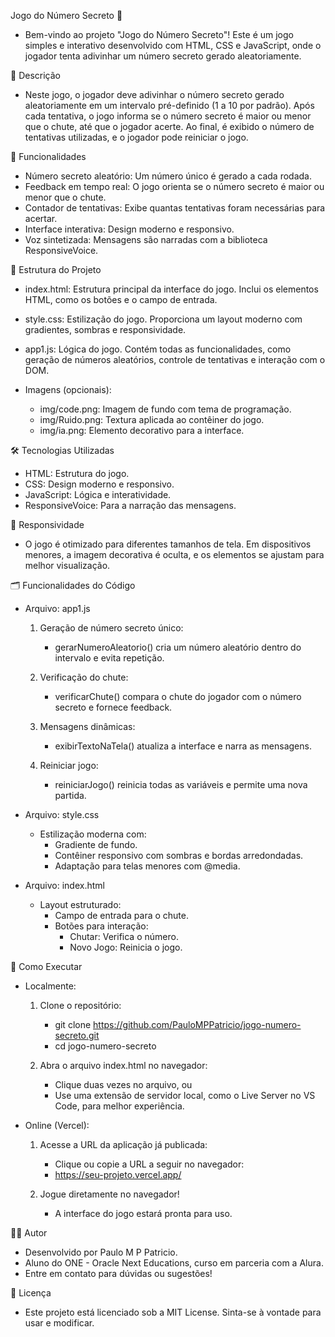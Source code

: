 Jogo do Número Secreto 🎲
 - Bem-vindo ao projeto "Jogo do Número Secreto"! Este é um jogo simples e interativo desenvolvido com HTML, CSS e JavaScript, onde o jogador tenta adivinhar um número secreto gerado       aleatoriamente.

📝 Descrição
  - Neste jogo, o jogador deve adivinhar o número secreto gerado aleatoriamente em um intervalo pré-definido (1 a 10 por padrão).
    Após cada tentativa, o jogo informa se o número secreto é maior ou menor que o chute, até que o jogador acerte. Ao final, é exibido o número de tentativas utilizadas, e o jogador        pode reiniciar o jogo.

🎯 Funcionalidades
  * Número secreto aleatório: Um número único é gerado a cada rodada.
  * Feedback em tempo real: O jogo orienta se o número secreto é maior ou menor que o chute.
  * Contador de tentativas: Exibe quantas tentativas foram necessárias para acertar.
  * Interface interativa: Design moderno e responsivo.
  * Voz sintetizada: Mensagens são narradas com a biblioteca ResponsiveVoice.

📂 Estrutura do Projeto
  * index.html: Estrutura principal da interface do jogo.
    Inclui os elementos HTML, como os botões e o campo de entrada.

  * style.css: Estilização do jogo.
    Proporciona um layout moderno com gradientes, sombras e responsividade.

  * app1.js: Lógica do jogo.
    Contém todas as funcionalidades, como geração de números aleatórios, controle de tentativas e interação com o DOM.

  * Imagens (opcionais):

    * img/code.png: Imagem de fundo com tema de programação.
    * img/Ruido.png: Textura aplicada ao contêiner do jogo.
    * img/ia.png: Elemento decorativo para a interface.

🛠️ Tecnologias Utilizadas
  * HTML: Estrutura do jogo.
  * CSS: Design moderno e responsivo.
  * JavaScript: Lógica e interatividade.
  * ResponsiveVoice: Para a narração das mensagens.

📱 Responsividade
   - O jogo é otimizado para diferentes tamanhos de tela. Em dispositivos menores, a imagem decorativa é oculta, e os elementos se ajustam para melhor visualização.

🗂️ Funcionalidades do Código
   - Arquivo: app1.js
     1. Geração de número secreto único:
         * gerarNumeroAleatorio() cria um número aleatório dentro do intervalo e evita repetição.

     2. Verificação do chute:
         * verificarChute() compara o chute do jogador com o número secreto e fornece feedback.

     3. Mensagens dinâmicas:
         * exibirTextoNaTela() atualiza a interface e narra as mensagens.

     4. Reiniciar jogo:
         * reiniciarJogo() reinicia todas as variáveis e permite uma nova partida.

   - Arquivo: style.css
     * Estilização moderna com:
       * Gradiente de fundo.
       * Contêiner responsivo com sombras e bordas arredondadas.
       * Adaptação para telas menores com @media.
    
   - Arquivo: index.html
     * Layout estruturado:
       * Campo de entrada para o chute.
       * Botões para interação:
         * Chutar: Verifica o número.
         * Novo Jogo: Reinicia o jogo.

🚀 Como Executar
   - Localmente:
     1. Clone o repositório:
         * git clone https://github.com/PauloMPPatricio/jogo-numero-secreto.git
         * cd jogo-numero-secreto

     2. Abra o arquivo index.html no navegador:
         * Clique duas vezes no arquivo, ou
         * Use uma extensão de servidor local, como o Live Server no VS Code, para melhor experiência.

   - Online (Vercel):
     1. Acesse a URL da aplicação já publicada:
         * Clique ou copie a URL a seguir no navegador:
         * https://seu-projeto.vercel.app/
     
     2. Jogue diretamente no navegador!
         * A interface do jogo estará pronta para uso.

👨‍💻 Autor
   - Desenvolvido por Paulo M P Patricio.
   - Aluno do ONE - Oracle Next Educations, curso em parceria com a Alura.
   - Entre em contato para dúvidas ou sugestões!

📜 Licença
   - Este projeto está licenciado sob a MIT License. Sinta-se à vontade para usar e modificar.
